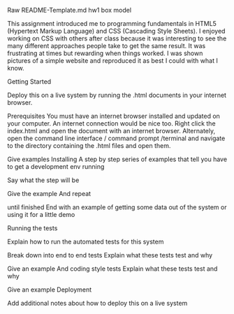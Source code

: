 Raw
 README-Template.md
hw1 box model

This assignment introduced me to programming fundamentals in HTML5 (Hypertext Markup Language) and CSS (Cascading Style Sheets).  I enjoyed working on CSS with others after class because it was interesting to see the many different approaches people take to get the same result.  It was frustrating at times but rewarding when things worked.  I was shown pictures of a simple website and reproduced it as best I could with what I know.


Getting Started

Deploy this on a live system by running the .html documents in your internet browser.

Prerequisites
You must have an internet browser installed and updated on your computer.  An internet connection would be nice too.  Right click the index.html and open the document with an internet browser.  Alternately, open the command line interface / command prompt /terminal and navigate to the directory containing the .html files and open them.

Give examples
Installing
A step by step series of examples that tell you have to get a development env running

Say what the step will be

Give the example
And repeat

until finished
End with an example of getting some data out of the system or using it for a little demo

Running the tests

Explain how to run the automated tests for this system

Break down into end to end tests
Explain what these tests test and why

Give an example
And coding style tests
Explain what these tests test and why

Give an example
Deployment

Add additional notes about how to deploy this on a live system


